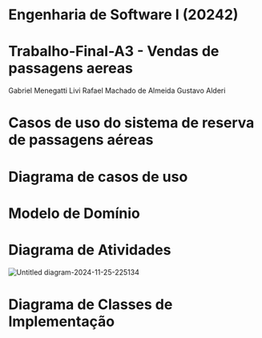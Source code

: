 # Engenharia de Software I (20242)
# Trabalho-Final-A3 - Vendas de passagens aereas

Gabriel Menegatti Livi
Rafael Machado de Almeida
Gustavo Alderi

# Casos de uso do sistema de reserva de passagens aéreas






# Diagrama de casos de uso






# Modelo de Domínio





# Diagrama de Atividades


![Untitled diagram-2024-11-25-225134](https://github.com/user-attachments/assets/d4467c9c-d293-449f-ae9e-ff86109f9fbe)



# Diagrama de Classes de Implementação







